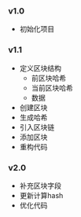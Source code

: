 ### v1.0
  * 初始化项目
  
### v1.1
  * 定义区块结构
    * 前区块哈希
    * 当前区块哈希
    * 数据
  * 创建区块
  * 生成哈希
  * 引入区块链
  * 添加区块
  * 重构代码

### v2.0
  * 补充区块字段
  * 更新计算hash
  * 优化代码